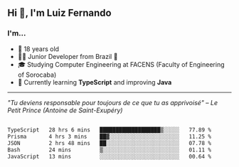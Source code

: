 <h2>Hi 👋, I'm Luiz Fernando</h2>

### I'm...
* 🤟 18 years old
* 👨‍💻 Junior Developer from Brazil 💚
* 🎓 Studying Computer Engineering at FACENS (Faculty of Engineering of Sorocaba)
* 🔭 Currently learning **TypeScript** and improving **Java**

---

_"Tu deviens responsable pour toujours de ce que tu as apprivoisé" – Le Petit Prince (Antoine de Saint-Exupéry)_

##

<!--START_SECTION:waka-->

```txt
TypeScript   28 hrs 6 mins   ███████████████████▒░░░░░   77.89 %
Prisma       4 hrs 3 mins    ██▓░░░░░░░░░░░░░░░░░░░░░░   11.25 %
JSON         2 hrs 48 mins   ██░░░░░░░░░░░░░░░░░░░░░░░   07.78 %
Bash         24 mins         ▒░░░░░░░░░░░░░░░░░░░░░░░░   01.11 %
JavaScript   13 mins         ░░░░░░░░░░░░░░░░░░░░░░░░░   00.64 %
```

<!--END_SECTION:waka-->
